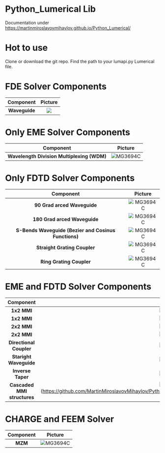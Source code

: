 # Python_Lumerical Lib
Documentation under  https://martinmiroslavovmihaylov.github.io/Python_Lumerical/

# Hot to use
Clone or download the git repo.
Find the path to your lumapi.py Lumerical file.


# FDE Solver Components

| Component | Picture |
| :--------: | :-----: |
| **Waveguide** | ![](https://github.com/MartinMiroslavovMihaylov/Python_Lumerical/blob/main/docs/Doc_Images/FDE_WG.png?raw=true) |


# Only EME Solver Components

| Component | Picture |
| :--------: | :-----: |
| **Wavelength Division Multiplexing (WDM)**   | ![MG3694C](https://github.com/MartinMiroslavovMihaylov/Python_Lumerical/blob/main/docs/Doc_Images/EME_WDM.png?raw=true) |


# Only FDTD Solver Components

| Component | Picture |
| :--------: | :-----: |
| **90 Grad arced Waveguide**   | ![MG3694C](https://github.com/MartinMiroslavovMihaylov/Python_Lumerical/blob/main/docs/Doc_Images/FDTD_Arc_90.png?raw=true) |
| **180 Grad arced Waveguide**   | ![MG3694C](https://github.com/MartinMiroslavovMihaylov/Python_Lumerical/blob/main/docs/Doc_Images/FDTD_Arc_180.png?raw=true) |
| **S-Bends Waveguide (Bezier and Cosinus Functions)**   | ![MG3694C](https://github.com/MartinMiroslavovMihaylov/Python_Lumerical/blob/main/docs/Doc_Images/FDTD_S_Bends.png?raw=true) |
| **Straight Grating Coupler**   | ![MG3694C](https://github.com/MartinMiroslavovMihaylov/Python_Lumerical/blob/main/docs/Doc_Images/FDTD_Str_GC.png?raw=true) |
| **Ring Grating Coupler**   | ![MG3694C](https://github.com/MartinMiroslavovMihaylov/Python_Lumerical/blob/main/docs/Doc_Images/FDTD_Ring_GC.png?raw=true) |



# EME and FDTD Solver Components


| Component | Picture |
| :--------: | :-----: |
| **1x2 MMI**   | ![MG3694C](https://github.com/MartinMiroslavovMihaylov/Python_Lumerical/blob/main/docs/Doc_Images/EME_MMI2x1.png?raw=true) |
| **1x2 MMI**   | ![MG3694C](https://github.com/MartinMiroslavovMihaylov/Python_Lumerical/blob/main/docs/Doc_Images/EME_MMI2x1.png?raw=true) |
| **2x2 MMI**   | ![MG3694C](https://github.com/MartinMiroslavovMihaylov/Python_Lumerical/blob/main/docs/Doc_Images/FDTD_S_Bends.png?raw=true) |
| **2x2 MMI**   | ![MG3694C](https://github.com/MartinMiroslavovMihaylov/Python_Lumerical/blob/main/docs/Doc_Images/EME_MMI2x2_Taper.png?raw=true) |
| **Directional Coupler**   | ![MG3694C](https://github.com/MartinMiroslavovMihaylov/Python_Lumerical/blob/main/docs/Doc_Images/EME_DC.png?raw=true) |
| **Staright Waveguide**   | ![MG3694C](https://github.com/MartinMiroslavovMihaylov/Python_Lumerical/blob/main/docs/Doc_Images/FDE_WG.png?raw=true) |
| **Inverse Taper**   | ![MG3694C](https://github.com/MartinMiroslavovMihaylov/Python_Lumerical/blob/main/docs/Doc_Images/EME_Invereaper.png?raw=true) |
| **Cascaded MMI structures**   | ![MG3694C](https://github.com/MartinMiroslavovMihaylov/Python_Lumerical/blob/main/docs/Doc_Images/Cascadet_MMI.png?raw=true)(https://github.com/MartinMiroslavovMihaylov/Python_Lumerical/blob/main/docs/Doc_Images/Cascadet_MMI.png?raw=true) |



  
  
# CHARGE and FEEM Solver

| Component | Picture |
| :--------: | :-----: |
| **MZM**   | ![MG3694C](https://github.com/MartinMiroslavovMihaylov/Python_Lumerical/blob/main/docs/Doc_Images/MZM.png?raw=true) |

